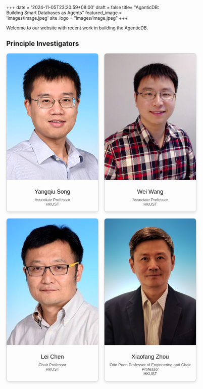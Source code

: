 +++
date = '2024-11-05T23:20:59+08:00'
draft = false
title= "AganticDB: Building Smart Databases as Agents"
featured_image = 'images/image.jpeg'
site_logo = "images/image.jpeg"
+++

Welcome to our website with recent work in building the AgenticDB.


## Principle Investigators

<style>
        .info-card {
            width: 100%;
            max-width: 300px;
            height: auto;
            border: 1px solid #ccc;
            border-radius: 8px;
            overflow: hidden;
            box-shadow: 0 4px 8px rgba(0, 0, 0, 0.1);
            text-align: center;
            font-family: Arial, sans-serif;
        }
        .info-card img {
            width: 100%;
            height: 400px;
            object-fit: cover;
        }
        .info-card .content {
            padding: 16px;
        }
        .info-card .name {
            font-size: 1.3em;
            margin: 8px 0;
        }
        .info-card .title {
            font-size: 0.9em;
            color: #555;
        }
        .card-container {
            display: grid;
            grid-template-columns: repeat(auto-fill, minmax(280px, 10fr));
            gap: 20px;
            padding: 20px;
            min-width: 600px;
            max-width: 1400px;
            padding: 0px;
            margin-left: auto;
            margin-right: auto;
            
        }
        @media (max-width: 600px) {
            .info-card img {
                height: 250px;
            }
        }
    </style>



<div class="card-container">

<div class="info-card">
    <img src="images/yangqiusong.jpg" alt="Profile Photo">
    <div class="content">
        <div class="name">Yangqiu Song</div>
        <div class="title">Associate Professor</div>
        <div class="title">HKUST</div>
    </div>
</div>

<div class="info-card">
    <img src="images/weiwang.jpeg" alt="Profile Photo">
    <div class="content">
        <div class="name">Wei Wang</div>
        <div class="title">Associate Professor</div>
        <div class="title">HKUST</div>
    </div>
</div>

<div class="info-card">
    <img src="images/leichen.jpg" alt="Profile Photo">
    <div class="content">
        <div class="name">Lei Chen</div>
        <div class="title">Chair Professor</div>
        <div class="title">HKUST</div>
    </div>
</div>

<div class="info-card">
    <img src="images/xiaofangzhou.jpg" alt="Profile Photo">
    <div class="content">
        <div class="name">Xiaofang Zhou</div>
        <div class="title">Otto Poon Professor of Engineering and Chair Professor</div>
        <div class="title">HKUST</div>
    </div>
</div>
</div>








